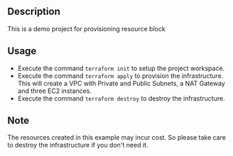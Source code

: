 ## Description
This is a demo project for provisioning resource block

## Usage
- Execute the command `terraform init` to setup the project workspace.
- Execute the command `terraform apply` to provision the infrastructure. This will create a VPC with Private and Public Subnets, a NAT Gateway and three EC2 instances.
- Execute the command `terraform destroy` to destroy the infrastructure.

## Note
The resources created in this example may incur cost. So please take care to destroy the infrastructure if you don't need it.
